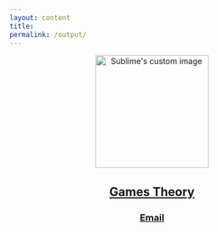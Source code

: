 ```yaml
---
layout: content
title: 
permalink: /output/
---
```


<p align="center">
  <img width="200" height="200" src="https://i.imgur.com/peDhEo1.png" alt="Sublime's custom image"/>
</p>


<center><h2><a href="https://allenleein.github.io/brains/book/">Games Theory</a></h2></center>

<center><h3><a href="mailto:allenleein@gmail.com">Email</a></h3></center>




